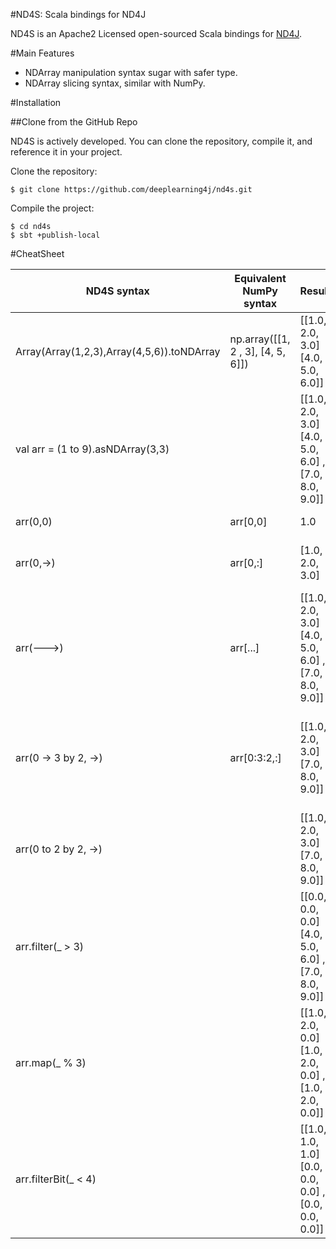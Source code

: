 #ND4S: Scala bindings for ND4J

ND4S is an Apache2 Licensed open-sourced Scala bindings for [ND4J](https://github.com/deeplearning4j/nd4j).

#Main Features
* NDArray manipulation syntax sugar with safer type.
* NDArray slicing syntax, similar with NumPy.

#Installation

##Clone from the GitHub Repo

ND4S is actively developed. You can clone the repository, compile it, and reference it in your project.

Clone the repository:

```
$ git clone https://github.com/deeplearning4j/nd4s.git
```

Compile the project:

```
$ cd nd4s
$ sbt +publish-local
```

#CheatSheet

| ND4S syntax                                | Equivalent NumPy syntax           | Result                                               | Explanation                                                                                             |
|--------------------------------------------|-----------------------------------|------------------------------------------------------|---------------------------------------------------------------------------------------------------------|
| Array(Array(1,2,3),Array(4,5,6)).toNDArray | np.array([[1, 2 , 3], [4, 5, 6]]) | [[1.0, 2.0, 3.0] [4.0, 5.0, 6.0]]                    |                                                                                                         |
| val arr = (1 to 9).asNDArray(3,3)          |                                   | [[1.0, 2.0, 3.0] [4.0, 5.0, 6.0] ,[7.0, 8.0, 9.0]]   | NDArray can be built from Range.                                                                        |
| arr(0,0)                                   | arr[0,0]                          | 1.0                                                  | Value at the specified cell                                                                             |
| arr(0,->)                                  | arr[0,:]                          | [1.0, 2.0, 3.0]                                      | -> means all indices in specified dimension.                                                            |
| arr(--->)                                  | arr[...]                          | [[1.0, 2.0, 3.0] [4.0, 5.0, 6.0] ,[7.0, 8.0, 9.0]]   | ---> means ellipsis of dimensions                                                                       |
| arr(0 -> 3 by 2, ->)                       | arr[0:3:2,:]                      | [[1.0, 2.0, 3.0] [7.0, 8.0, 9.0]]                    | start -> end(exclusive) syntax shows indices to be sliced. `by` is optional to specify step of indices. |
| arr(0 to 2 by 2, ->)                       |                                   | [[1.0, 2.0, 3.0] [7.0, 8.0, 9.0]]                    | Range can be used as well.                                                                              |
| arr.filter(_ > 3)                          |                                   | [[0.0, 0.0, 0.0] [4.0, 5.0, 6.0] ,[7.0, 8.0, 9.0]]   |                                                                                                         |
| arr.map(_ % 3)                             |                                   | [[1.0, 2.0, 0.0] [1.0, 2.0, 0.0] ,[1.0, 2.0, 0.0]]   |                                                                                                         |
| arr.filterBit(_ < 4)                       |                                   | [[1.0, 1.0, 1.0] [0.0, 0.0, 0.0] ,[0.0, 0.0, 0.0]]   |                                                                                                         |